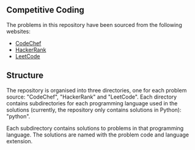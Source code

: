 ## Competitive Coding
The problems in this repository have been sourced from the following websites:
- [CodeChef](https://www.codechef.com/)
- [HackerRank](https://www.hackerrank.com/)
- [LeetCode](https://leetcode.com/)

## Structure
The repository is organised into three directories, one for each problem source: "CodeChef", "HackerRank" and "LeetCode". Each directory contains subdirectories for each programming language used in the solutions (currently, the repository only contains solutions in Python): "python".

Each subdirectory contains solutions to problems in that programming language. The solutions are named with the problem code and language extension.
